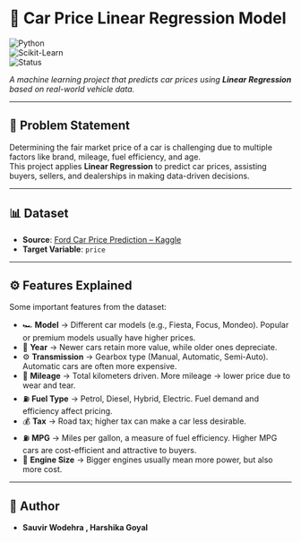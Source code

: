 # 🚗 Car Price Linear Regression Model  

![Python](https://img.shields.io/badge/Python-3.8+-blue?style=flat-square&logo=python)  
![Scikit-Learn](https://img.shields.io/badge/ML-LinearRegression-orange?style=flat-square&logo=scikit-learn)  
![Status](https://img.shields.io/badge/Status-Completed-success?style=flat-square)  

_A machine learning project that predicts car prices using **Linear Regression** based on real-world vehicle data._  

---

## 📌 Problem Statement  
Determining the fair market price of a car is challenging due to multiple factors like brand, mileage, fuel efficiency, and age.  
This project applies **Linear Regression** to predict car prices, assisting buyers, sellers, and dealerships in making data-driven decisions.  

---

## 📊 Dataset  
- **Source**: [Ford Car Price Prediction – Kaggle](https://www.kaggle.com/datasets/adhurimquku/ford-car-price-prediction)  
- **Target Variable**: `price`  

---

## ⚙️ Features Explained  

Some important features from the dataset:  

- 🏎️ **Model** → Different car models (e.g., Fiesta, Focus, Mondeo). Popular or premium models usually have higher prices.  
- 📅 **Year** → Newer cars retain more value, while older ones depreciate.  
- ⚙️ **Transmission** → Gearbox type (Manual, Automatic, Semi-Auto). Automatic cars are often more expensive.  
- 📏 **Mileage** → Total kilometers driven. More mileage → lower price due to wear and tear.  
- ⛽ **Fuel Type** → Petrol, Diesel, Hybrid, Electric. Fuel demand and efficiency affect pricing.  
- 💰 **Tax** → Road tax; higher tax can make a car less desirable.  
- ⛽ **MPG** → Miles per gallon, a measure of fuel efficiency. Higher MPG cars are cost-efficient and attractive to buyers.  
- 🔧 **Engine Size** → Bigger engines usually mean more power, but also more cost.  

---

## 👤 Author
- **Sauvir Wodehra , Harshika Goyal**   
